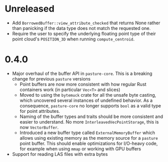 # Unreleased
- Add `BorrowedBuffer::view_attribute_checked` that returns None rather than panicking if the data type does not match the requested one.
- Require the user to specify the underlying floating point type of their point cloud's `POSITION_3D` when running `compute_centroid`.

# 0.4.0 

- Major overhaul of the buffer API in `pasture-core`. This is a breaking change for previous `pasture` versions
    - Point buffers are now more consistent with how regular Rust containers work (in particular `Vec<T>` and slices)
    - Moved to using the `bytemuck` crate for all the unsafe byte casting, which uncovered several instances of undefined behavior. As a consequence, `pasture-core` no longer supports `bool` as a valid type for point attributes. 
    - Naming of the buffer types and traits should be more consistent and easier to understand. No more `InterleavedVecPointStorage`, this is now `VectorBuffer`. 
    - Introduced a new buffer type called `ExternalMemoryBuffer` which allows using existing memory as the memory source for a `pasture` point buffer. This should enable optimizations for I/O-heavy code, for example when using `mmap` or working with GPU buffers
- Support for reading LAS files with extra bytes